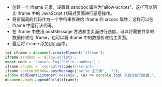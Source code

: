 -   创建一个 iframe 元素，设置其 sandbox 属性为"allow-scripts"，这样可以阻止 iframe 中的 JavaScript 代码对页面进行恶意操作。
-   将要隔离的代码作为一个字符串传递给 iframe 的 srcdoc 属性，这样可以在 iframe 中运行该代码。
-   在 iframe 中使用 postMessage 方法和主页面进行通信，可以将需要共享的数据传递给 iframe，也可以将 iframe 中的数据传递给主页面。
-   最后将 iframe 添加到页面中。

```js
let iframe = document.createElement('iframe');
iframe.sandbox = 'allow-scripts';
const code = 'console.log("hello sandbox")';
iframe.srcdoc = `<script>${code}</script>`;
iframe.contentWindow.postMessage('hello 主页面', '*');
window.addEventListener('message', (e) => console.log('来自沙箱的数据:', e.data));
document.body.appendChild(iframe);
```
